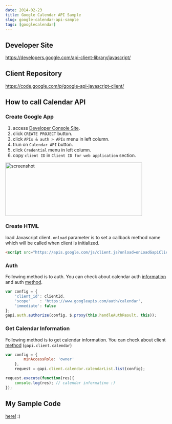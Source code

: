 ```yaml
---
date: 2014-02-23
title: Google Calendar API Sample
slug: google-calendar-api-sample
tags: [googlecalendar]
---
```


## Developer Site
https://developers.google.com/api-client-library/javascript/

## Client Repository
https://code.google.com/p/google-api-javascript-client/


## How to call Calendar API

### Create Google App

1. access [Developer Console Site](https://cloud.google.com/console/project).
2. click `CREATE PROJECT` button.
3. click `APIs & auth > APIs` menu in left column.
4. trun on `Calendar API` button.
5. click `Credential` menu in left column.
6. copy `client ID` in `Client ID for web application` section.

<img width="427" height="166" alt="screenshot" src="https://tomoyukikashiro.github.io/google-calendar-api-sample/images/create-app.png">

### Create HTML

load Javascript client.
`onload` parameter is to set a callback method name which will be called when client is initialized.

```html
<script src="https://apis.google.com/js/client.js?onload=onLoadGapiClient"></script>
```
	
	
### Auth

Following method is to auth.
You can check about calendar auth [information](https://developers.google.com/google-apps/calendar/auth) and auth [method](https://developers.google.com/api-client-library/javascript/reference/referencedocs).

```js
var config = {
	'client_id': clientId,
    'scope'    : 'https://www.googleapis.com/auth/calendar',
    'immediate': false
};
gapi.auth.authorize(config, $.proxy(this.handleAuthResult, this));
```
    
### Get Calendar Information

Following method is to get calendar information.
You can check about client [method](https://developers.google.com/google-apps/calendar/v3/reference/calendarList/list) (`gapi.client.calendar`)

```js
var config = {
        minAccessRole: 'owner'
    },
    request = gapi.client.calendar.calendarList.list(config);

request.execute(function(res){
    console.log(res); // calendar informatino :)
});
```
    
## My Sample Code

[here!](https://github.com/kashiro/google-calendar-api-sample) :)
